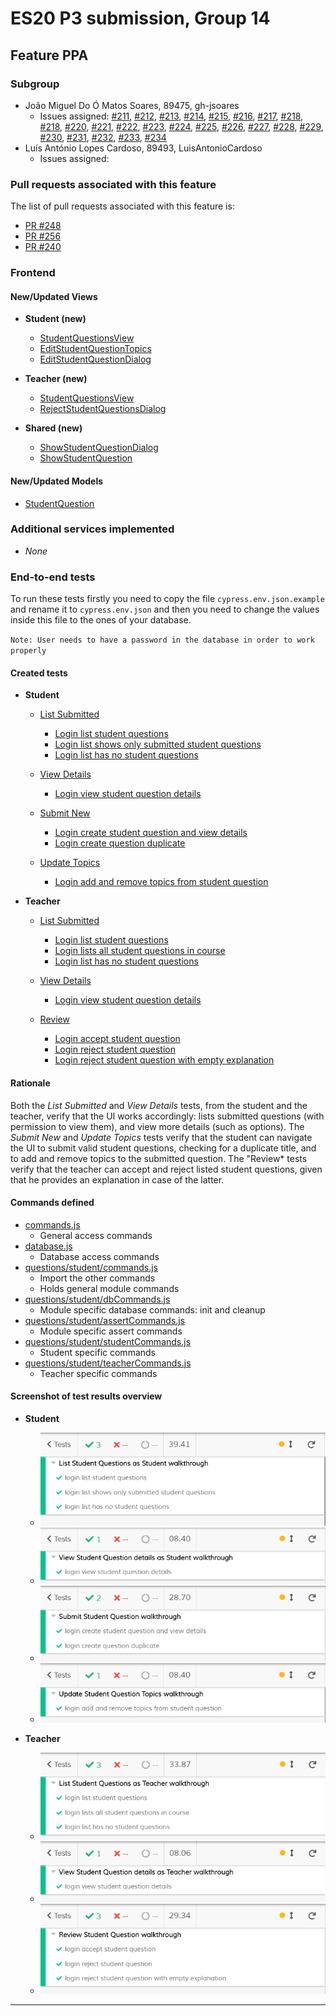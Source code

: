 # ES20 P3 submission, Group 14

## Feature PPA

### Subgroup

 - João Miguel Do Ó Matos Soares, 89475, gh-jsoares
   + Issues assigned: [#211](https://github.com/tecnico-softeng/es20al_14-project/issues/211), [#212](https://github.com/tecnico-softeng/es20al_14-project/issues/212), [#213](https://github.com/tecnico-softeng/es20al_14-project/issues/213), [#214](https://github.com/tecnico-softeng/es20al_14-project/issues/214), [#215](https://github.com/tecnico-softeng/es20al_14-project/issues/215), [#216](https://github.com/tecnico-softeng/es20al_14-project/issues/216), [#217](https://github.com/tecnico-softeng/es20al_14-project/issues/217), [#218](https://github.com/tecnico-softeng/es20al_14-project/issues/218), [#218](https://github.com/tecnico-softeng/es20al_14-project/issues/218), [#220](https://github.com/tecnico-softeng/es20al_14-project/issues/220), [#221](https://github.com/tecnico-softeng/es20al_14-project/issues/221), [#222](https://github.com/tecnico-softeng/es20al_14-project/issues/222), [#223](https://github.com/tecnico-softeng/es20al_14-project/issues/223), [#224](https://github.com/tecnico-softeng/es20al_14-project/issues/224), [#225](https://github.com/tecnico-softeng/es20al_14-project/issues/225), [#226](https://github.com/tecnico-softeng/es20al_14-project/issues/226), [#227](https://github.com/tecnico-softeng/es20al_14-project/issues/227), [#228](https://github.com/tecnico-softeng/es20al_14-project/issues/228), [#229](https://github.com/tecnico-softeng/es20al_14-project/issues/229), [#230](https://github.com/tecnico-softeng/es20al_14-project/issues/230), [#231](https://github.com/tecnico-softeng/es20al_14-project/issues/231), [#232](https://github.com/tecnico-softeng/es20al_14-project/issues/232), [#233](https://github.com/tecnico-softeng/es20al_14-project/issues/233), [#234](https://github.com/tecnico-softeng/es20al_14-project/issues/234)
 - Luís António Lopes Cardoso, 89493, LuisAntonioCardoso
   + Issues assigned:
 
### Pull requests associated with this feature

The list of pull requests associated with this feature is:

 - [PR #248](https://github.com/tecnico-softeng/es20al_14-project/pull/248)
 - [PR #256](https://github.com/tecnico-softeng/es20al_14-project/pull/256)
 - [PR #240](https://github.com/tecnico-softeng/es20al_14-project/pull/240)


### Frontend

#### New/Updated Views

 - **Student (new)**
   - [StudentQuestionsView](https://github.com/tecnico-softeng/es20al_14-project/blob/PpA-P3/frontend/src/views/student/questions/StudentQuestionsView.vue)
   - [EditStudentQuestionTopics](https://github.com/tecnico-softeng/es20al_14-project/blob/PpA-P3/frontend/src/views/student/questions/EditStudentQuestionTopics.vue)
   - [EditStudentQuestionDialog](https://github.com/tecnico-softeng/es20al_14-project/blob/PpA-P3/frontend/src/views/student/questions/EditStudentQuestionDialog.vue)
 
 - **Teacher (new)**
   - [StudentQuestionsView](https://github.com/tecnico-softeng/es20al_14-project/blob/PpA-P3/frontend/src/views/teacher/questions/student/StudentQuestionsView.vue)
   - [RejectStudentQuestionsDialog](https://github.com/tecnico-softeng/es20al_14-project/blob/PpA-P3/frontend/src/views/teacher/questions/student/RejectStudentQuestionsDialog.vue)

 - **Shared (new)**
   - [ShowStudentQuestionDialog](https://github.com/tecnico-softeng/es20al_14-project/blob/PpA-P3/frontend/src/views/student/questions/ShowStudentQuestionDialog.vue)
   - [ShowStudentQuestion](https://github.com/tecnico-softeng/es20al_14-project/blob/PpA-P3/frontend/src/views/student/questions/ShowStudentQuestion.vue)

#### New/Updated Models

 - [StudentQuestion](https://github.com/tecnico-softeng/es20al_14-project/blob/PpA-P3/frontend/src/models/management/StudentQuestion.ts)


### Additional services implemented

 - _None_


### End-to-end tests

To run these tests firstly you need to copy the file `cypress.env.json.example` and rename it to `cypress.env.json` and then you need to change the values inside this file to the ones of your database. 

`Note: User needs to have a password in the database in order to work properly`

#### Created tests

 - **Student**
   - [List Submitted](https://github.com/tecnico-softeng/es20al_14-project/blob/PpA-P3/frontend/tests/e2e/specs/questions/student/listAsStudent.js)
     - [Login list student questions](https://github.com/tecnico-softeng/es20al_14-project/blob/PpA-P3/frontend/tests/e2e/specs/questions/student/listAsStudent.js#L12)
	 - [Login list shows only submitted student questions](https://github.com/tecnico-softeng/es20al_14-project/blob/PpA-P3/frontend/tests/e2e/specs/questions/student/listAsStudent.js#L21)
	 - [Login list has no student questions](https://github.com/tecnico-softeng/es20al_14-project/blob/PpA-P3/frontend/tests/e2e/specs/questions/student/listAsStudent.js#L30)

   - [View Details](https://github.com/tecnico-softeng/es20al_14-project/blob/PpA-P3/frontend/tests/e2e/specs/questions/student/viewAsStudent.js)
     - [Login view student question details](https://github.com/tecnico-softeng/es20al_14-project/blob/PpA-P3/frontend/tests/e2e/specs/questions/student/viewAsStudent.js#L16)

   - [Submit New](https://github.com/tecnico-softeng/es20al_14-project/blob/PpA-P3/frontend/tests/e2e/specs/questions/student/submitStudentQuestion.js)
     - [Login create student question and view details](https://github.com/tecnico-softeng/es20al_14-project/blob/PpA-P3/frontend/tests/e2e/specs/questions/student/submitStudentQuestion.js#L13)
     - [Login create question duplicate](https://github.com/tecnico-softeng/es20al_14-project/blob/PpA-P3/frontend/tests/e2e/specs/questions/student/submitStudentQuestion.js#L21)
   
   - [Update Topics](https://github.com/tecnico-softeng/es20al_14-project/blob/PpA-P3/frontend/tests/e2e/specs/questions/student/updateStudentQuestionTopics.js)
     - [Login add and remove topics from student question](https://github.com/tecnico-softeng/es20al_14-project/blob/PpA-P3/frontend/tests/e2e/specs/questions/student/updateStudentQuestionTopics.js#L14)

 - **Teacher**
   - [List Submitted](https://github.com/tecnico-softeng/es20al_14-project/blob/PpA-P3/frontend/tests/e2e/specs/questions/student/listAsTeacher.js)
     - [Login list student questions](https://github.com/tecnico-softeng/es20al_14-project/blob/PpA-P3/frontend/tests/e2e/specs/questions/student/listAsTeacher.js#L12)
	 - [Login lists all student questions in course](https://github.com/tecnico-softeng/es20al_14-project/blob/PpA-P3/frontend/tests/e2e/specs/questions/student/listAsTeacher.js#L21)
	 - [Login list has no student questions](https://github.com/tecnico-softeng/es20al_14-project/blob/PpA-P3/frontend/tests/e2e/specs/questions/student/listAsTeacher.js#L30)

   - [View Details](https://github.com/tecnico-softeng/es20al_14-project/blob/PpA-P3/frontend/tests/e2e/specs/questions/student/viewAsTeacher.js)
     - [Login view student question details](https://github.com/tecnico-softeng/es20al_14-project/blob/PpA-P3/frontend/tests/e2e/specs/questions/student/viewAsTeacher.js#L16)
 
   - [Review](https://github.com/tecnico-softeng/es20al_14-project/blob/PpA-P3/frontend/tests/e2e/specs/questions/student/reviewStudentQuestion.js)
     - [Login accept student question](https://github.com/tecnico-softeng/es20al_14-project/blob/PpA-P3/frontend/tests/e2e/specs/questions/student/reviewStudentQuestion.js#L16)
	 - [Login reject student question](https://github.com/tecnico-softeng/es20al_14-project/blob/PpA-P3/frontend/tests/e2e/specs/questions/student/reviewStudentQuestion.js#L23)
	 - [Login reject student question with empty explanation](https://github.com/tecnico-softeng/es20al_14-project/blob/PpA-P3/frontend/tests/e2e/specs/questions/student/reviewStudentQuestion.js#L35)

#### Rationale
Both the *List Submitted* and *View Details* tests, from the student and the teacher, verify that the UI works accordingly: lists submitted questions (with permission to view them), and view more details (such as options).
The *Submit New* and *Update Topics* tests verify that the student can navigate the UI to submit valid student questions, checking for a duplicate title, and to add and remove topics to the submitted question.
The "Review* tests verify that the teacher can accept and reject listed student questions, given that he provides an explanation in case of the latter.

#### Commands defined

 - [commands.js](https://github.com/tecnico-softeng/es20al_14-project/blob/PpA-P3/frontend/tests/e2e/support/commands.js)
   - General access commands
 - [database.js](https://github.com/tecnico-softeng/es20al_14-project/blob/PpA-P3/frontend/tests/e2e/support/database.js)
   - Database access commands
 - [questions/student/commands.js](https://github.com/tecnico-softeng/es20al_14-project/blob/PpA-P3/frontend/tests/e2e/support/questions/student/commands.js)
   - Import the other commands
   - Holds general module commands
 - [questions/student/dbCommands.js](https://github.com/tecnico-softeng/es20al_14-project/blob/PpA-P3/frontend/tests/e2e/support/questions/student/dbCommands.js)
   - Module specific database commands: init and cleanup
 - [questions/student/assertCommands.js](https://github.com/tecnico-softeng/es20al_14-project/blob/PpA-P3/frontend/tests/e2e/support/questions/student/assertCommands.js)
   - Module specific assert commands
 - [questions/student/studentCommands.js](https://github.com/tecnico-softeng/es20al_14-project/blob/PpA-P3/frontend/tests/e2e/support/questions/student/studentCommands.js)
   - Student specific commands
 - [questions/student/teacherCommands.js](https://github.com/tecnico-softeng/es20al_14-project/blob/PpA-P3/frontend/tests/e2e/support/questions/student/teacherCommands.js)
   - Teacher specific commands
 
#### Screenshot of test results overview

 - **Student**
   - ![List Submitted](p3-images/questions/student/studentList.png)
   - ![View Details](p3-images/questions/student/studentView.png)
   - ![Submit New](p3-images/questions/student/studentSubmit.png)
   - ![Update Topics](p3-images/questions/student/studentUpdate.png)

 - **Teacher**
   - ![List Submitted](p3-images/questions/student/teacherList.png)
   - ![View Details](p3-images/questions/student/teacherView.png)
   - ![Review New](p3-images/questions/student/teacherReview.png)


---